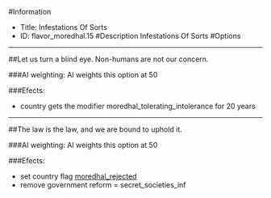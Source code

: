 #Information
 - Title: Infestations Of Sorts
 - ID: flavor_moredhal.15
#Description
Infestations Of Sorts
#Options

___
##Let us turn a blind eye. Non-humans are not our concern.

###AI weighting:
AI weights this option at 50


###Efects:<ul><li>country gets the modifier moredhal_tolerating_intolerance for 20 years</li></ul>

___
##The law is the law, and we are bound to uphold it.

###AI weighting:
AI weights this option at 50


###Efects:<ul><li>set country flag [moredhal_rejected](../flags/moredhal_rejected.md)</li><li>remove government reform = secret_societies_inf</li></ul>

